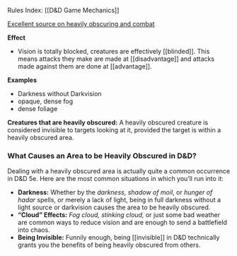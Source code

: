 Rules Index: [[D&D Game Mechanics]]

[Excellent source on heavily obscuring and combat](https://arcaneeye.com/mechanic-overview/heavily-obscured-5e/#:~:text=The%20Basics%20of%20Heavily%20Obscured%20Areas%20in%20D%26D%205e,-In%20D%26D%205e&text=When%20in%20an%20area%20considered,their%20attack%20rolls%20have%20disadvantage.) 

**Effect**
-  Vision is totally blocked, creatures are effectively [[blinded]]. This means attacks they make are made at [[disadvantage]] and attacks made against them are done at [[advantage]]. 

**Examples**
-  Darkness without Darkvision
-  opaque, dense fog
-  dense foliage

**Creatures that are heavily obscured:**
A heavily obscured creature is considered invisible to targets looking at it, provided the target is within a heavily obscured area. 

### What Causes an Area to be Heavily Obscured in D&D?

Dealing with a heavily obscured area is actually quite a common occurrence in D&D 5e. Here are the most common situations in which you’ll run into it:

- **Darkness:** Whether by the _darkness, shadow of moil_, or _hunger of hadar_ spells, or merely a lack of light, being in full darkness without a light source or darkvision causes the area to be heavily obscured.
- **“Cloud” Effects:** _Fog cloud, stinking cloud,_ or just some bad weather are common ways to reduce vision and are enough to send a battlefield into chaos.
- **Being Invisible:** Funnily enough, being [[invisible]] in D&D technically grants you the benefits of being heavily obscured from others.